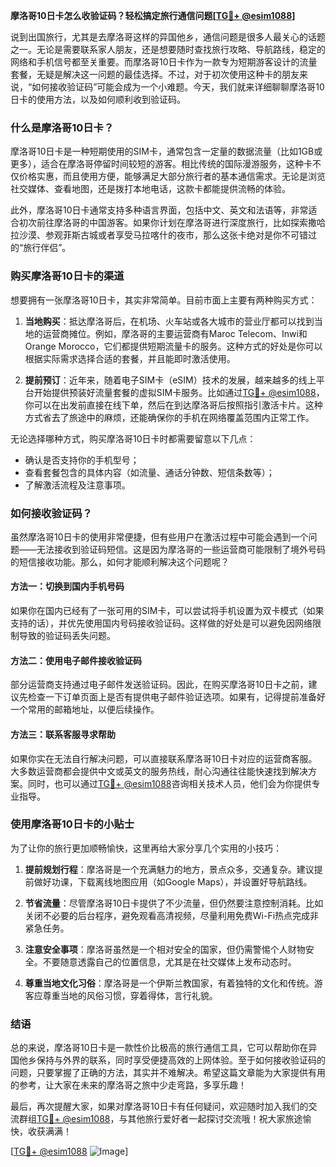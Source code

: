 **摩洛哥10日卡怎么收验证码？轻松搞定旅行通信问题[[TG💪+ @esim1088](https://t.me/s/esim1088)]**

说到出国旅行，尤其是去摩洛哥这样的异国他乡，通信问题是很多人最关心的话题之一。无论是需要联系家人朋友，还是想要随时查找旅行攻略、导航路线，稳定的网络和手机信号都至关重要。而摩洛哥10日卡作为一款专为短期游客设计的流量套餐，无疑是解决这一问题的最佳选择。不过，对于初次使用这种卡的朋友来说，“如何接收验证码”可能会成为一个小难题。今天，我们就来详细聊聊摩洛哥10日卡的使用方法，以及如何顺利收到验证码。

### **什么是摩洛哥10日卡？**

摩洛哥10日卡是一种短期使用的SIM卡，通常包含一定量的数据流量（比如1GB或更多），适合在摩洛哥停留时间较短的游客。相比传统的国际漫游服务，这种卡不仅价格实惠，而且使用方便，能够满足大部分旅行者的基本通信需求。无论是浏览社交媒体、查看地图，还是拨打本地电话，这款卡都能提供流畅的体验。

此外，摩洛哥10日卡通常支持多种语言界面，包括中文、英文和法语等，非常适合初次前往摩洛哥的中国游客。如果你计划在摩洛哥进行深度旅行，比如探索撒哈拉沙漠、参观菲斯古城或者享受马拉喀什的夜市，那么这张卡绝对是你不可错过的“旅行伴侣”。

### **购买摩洛哥10日卡的渠道**

想要拥有一张摩洛哥10日卡，其实非常简单。目前市面上主要有两种购买方式：

1. **当地购买**：抵达摩洛哥后，在机场、火车站或各大城市的营业厅都可以找到当地的运营商摊位。例如，摩洛哥的主要运营商有Maroc Telecom、Inwi和Orange Morocco，它们都提供短期流量卡的服务。这种方式的好处是你可以根据实际需求选择合适的套餐，并且能即时激活使用。

2. **提前预订**：近年来，随着电子SIM卡（eSIM）技术的发展，越来越多的线上平台开始提供预装好流量套餐的虚拟SIM卡服务。比如通过[TG💪+ @esim1088](https://t.me/s/esim1088)，你可以在出发前直接在线下单，然后在到达摩洛哥后按照指引激活卡片。这种方式省去了旅途中的麻烦，还能确保你的手机在网络覆盖范围内正常工作。

无论选择哪种方式，购买摩洛哥10日卡时都需要留意以下几点：
- 确认是否支持你的手机型号；
- 查看套餐包含的具体内容（如流量、通话分钟数、短信条数等）；
- 了解激活流程及注意事项。

### **如何接收验证码？**

虽然摩洛哥10日卡的使用非常便捷，但有些用户在激活过程中可能会遇到一个问题——无法接收到验证码短信。这是因为摩洛哥的一些运营商可能限制了境外号码的短信接收功能。那么，如何才能顺利解决这个问题呢？

#### **方法一：切换到国内手机号码**
如果你在国内已经有了一张可用的SIM卡，可以尝试将手机设置为双卡模式（如果支持的话），并优先使用国内号码接收验证码。这样做的好处是可以避免因网络限制导致的验证码丢失问题。

#### **方法二：使用电子邮件接收验证码**
部分运营商支持通过电子邮件发送验证码。因此，在购买摩洛哥10日卡之前，建议先检查一下订单页面上是否有提供电子邮件验证选项。如果有，记得提前准备好一个常用的邮箱地址，以便后续操作。

#### **方法三：联系客服寻求帮助**
如果你实在无法自行解决问题，可以直接联系摩洛哥10日卡对应的运营商客服。大多数运营商都会提供中文或英文的服务热线，耐心沟通往往能快速找到解决方案。同时，也可以通过[TG💪+ @esim1088](https://t.me/s/esim1088)咨询相关技术人员，他们会为你提供专业指导。

### **使用摩洛哥10日卡的小贴士**

为了让你的旅行更加顺畅愉快，这里再给大家分享几个实用的小技巧：

1. **提前规划行程**：摩洛哥是一个充满魅力的地方，景点众多，交通复杂。建议提前做好功课，下载离线地图应用（如Google Maps），并设置好导航路线。
   
2. **节省流量**：尽管摩洛哥10日卡提供了不少流量，但仍然要注意控制消耗。比如关闭不必要的后台程序，避免观看高清视频，尽量利用免费Wi-Fi热点完成非紧急任务。

3. **注意安全事项**：摩洛哥虽然是一个相对安全的国家，但仍需警惕个人财物安全。不要随意透露自己的位置信息，尤其是在社交媒体上发布动态时。

4. **尊重当地文化习俗**：摩洛哥是一个伊斯兰教国家，有着独特的文化和传统。游客应尊重当地的风俗习惯，穿着得体，言行礼貌。

### **结语**

总的来说，摩洛哥10日卡是一款性价比极高的旅行通信工具，它可以帮助你在异国他乡保持与外界的联系，同时享受便捷高效的上网体验。至于如何接收验证码的问题，只要掌握了正确的方法，其实并不难解决。希望这篇文章能为大家提供有用的参考，让大家在未来的摩洛哥之旅中少走弯路，多享乐趣！

最后，再次提醒大家，如果对摩洛哥10日卡有任何疑问，欢迎随时加入我们的交流群组[TG💪+ @esim1088](https://t.me/s/esim1088)，与其他旅行爱好者一起探讨交流哦！祝大家旅途愉快，收获满满！

[[TG💪+ @esim1088](https://t.me/s/esim1088) ![Image](https://i.postimg.cc/4NQfJmqS/Snipaste-2025-05-13-00-14-12.png)]